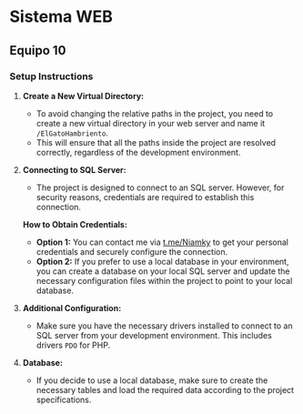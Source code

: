# Sistema WEB
## Equipo 10

### Setup Instructions

1. **Create a New Virtual Directory:**
   - To avoid changing the relative paths in the project, you need to create a new virtual directory in your web server and name it `/ElGatoHambriento`.
   - This will ensure that all the paths inside the project are resolved correctly, regardless of the development environment.

2. **Connecting to SQL Server:**
   - The project is designed to connect to an SQL server. However, for security reasons, credentials are required to establish this connection.
   
   **How to Obtain Credentials:**
   - **Option 1:** You can contact me via [t.me/Niamky](https://t.me/Niamky) to get your personal credentials and securely configure the connection.
   - **Option 2:** If you prefer to use a local database in your environment, you can create a database on your local SQL server and update the necessary configuration files within the project to point to your local database.

3. **Additional Configuration:**
   - Make sure you have the necessary drivers installed to connect to an SQL server from your development environment. This includes drivers `PDO` for PHP.

4. **Database:**
   - If you decide to use a local database, make sure to create the necessary tables and load the required data according to the project specifications.
